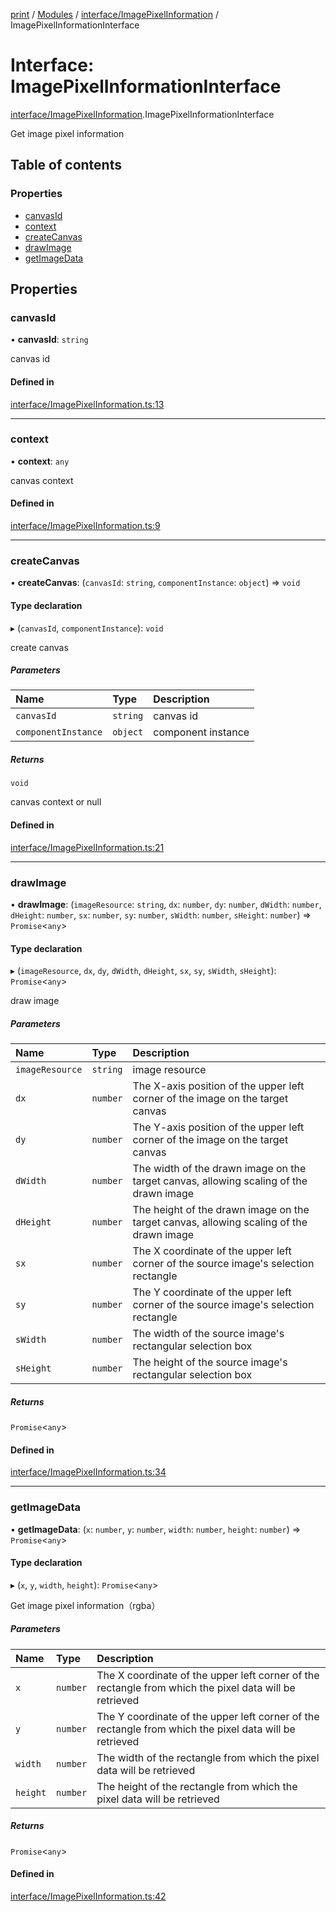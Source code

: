 [print](../README.md) / [Modules](../modules.md) / [interface/ImagePixelInformation](../modules/interface_ImagePixelInformation.md) / ImagePixelInformationInterface

# Interface: ImagePixelInformationInterface

[interface/ImagePixelInformation](../modules/interface_ImagePixelInformation.md).ImagePixelInformationInterface

Get image pixel information

## Table of contents

### Properties

- [canvasId](interface_ImagePixelInformation.ImagePixelInformationInterface.md#canvasid)
- [context](interface_ImagePixelInformation.ImagePixelInformationInterface.md#context)
- [createCanvas](interface_ImagePixelInformation.ImagePixelInformationInterface.md#createcanvas)
- [drawImage](interface_ImagePixelInformation.ImagePixelInformationInterface.md#drawimage)
- [getImageData](interface_ImagePixelInformation.ImagePixelInformationInterface.md#getimagedata)

## Properties

### canvasId

• **canvasId**: `string`

canvas id

#### Defined in

[interface/ImagePixelInformation.ts:13](https://github.com/17562105692/printease/blob/f4cf8ae/src/interface/ImagePixelInformation.ts#L13)

___

### context

• **context**: `any`

canvas context

#### Defined in

[interface/ImagePixelInformation.ts:9](https://github.com/17562105692/printease/blob/f4cf8ae/src/interface/ImagePixelInformation.ts#L9)

___

### createCanvas

• **createCanvas**: (`canvasId`: `string`, `componentInstance`: `object`) => `void`

#### Type declaration

▸ (`canvasId`, `componentInstance`): `void`

create canvas

##### Parameters

| Name | Type | Description |
| :------ | :------ | :------ |
| `canvasId` | `string` | canvas id |
| `componentInstance` | `object` | component instance |

##### Returns

`void`

canvas context or null

#### Defined in

[interface/ImagePixelInformation.ts:21](https://github.com/17562105692/printease/blob/f4cf8ae/src/interface/ImagePixelInformation.ts#L21)

___

### drawImage

• **drawImage**: (`imageResource`: `string`, `dx`: `number`, `dy`: `number`, `dWidth`: `number`, `dHeight`: `number`, `sx`: `number`, `sy`: `number`, `sWidth`: `number`, `sHeight`: `number`) => `Promise`<`any`\>

#### Type declaration

▸ (`imageResource`, `dx`, `dy`, `dWidth`, `dHeight`, `sx`, `sy`, `sWidth`, `sHeight`): `Promise`<`any`\>

draw image

##### Parameters

| Name | Type | Description |
| :------ | :------ | :------ |
| `imageResource` | `string` | image resource |
| `dx` | `number` | The X-axis position of the upper left corner of the image on the target canvas |
| `dy` | `number` | The Y-axis position of the upper left corner of the image on the target canvas |
| `dWidth` | `number` | The width of the drawn image on the target canvas, allowing scaling of the drawn image |
| `dHeight` | `number` | The height of the drawn image on the target canvas, allowing scaling of the drawn image |
| `sx` | `number` | The X coordinate of the upper left corner of the source image's selection rectangle |
| `sy` | `number` | The Y coordinate of the upper left corner of the source image's selection rectangle |
| `sWidth` | `number` | The width of the source image's rectangular selection box |
| `sHeight` | `number` | The height of the source image's rectangular selection box |

##### Returns

`Promise`<`any`\>

#### Defined in

[interface/ImagePixelInformation.ts:34](https://github.com/17562105692/printease/blob/f4cf8ae/src/interface/ImagePixelInformation.ts#L34)

___

### getImageData

• **getImageData**: (`x`: `number`, `y`: `number`, `width`: `number`, `height`: `number`) => `Promise`<`any`\>

#### Type declaration

▸ (`x`, `y`, `width`, `height`): `Promise`<`any`\>

Get image pixel information（rgba）

##### Parameters

| Name | Type | Description |
| :------ | :------ | :------ |
| `x` | `number` | The X coordinate of the upper left corner of the rectangle from which the pixel data will be retrieved |
| `y` | `number` | The Y coordinate of the upper left corner of the rectangle from which the pixel data will be retrieved |
| `width` | `number` | The width of the rectangle from which the pixel data will be retrieved |
| `height` | `number` | The height of the rectangle from which the pixel data will be retrieved |

##### Returns

`Promise`<`any`\>

#### Defined in

[interface/ImagePixelInformation.ts:42](https://github.com/17562105692/printease/blob/f4cf8ae/src/interface/ImagePixelInformation.ts#L42)

